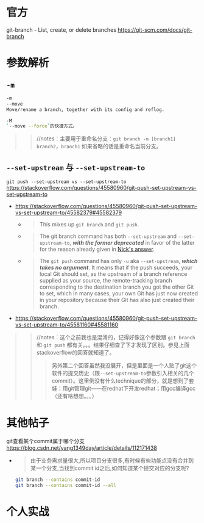 
# 官方

git-branch - List, create, or delete branches https://git-scm.com/docs/git-branch

# 参数解析

## `-m`
```sh
-m
--move
Move/rename a branch, together with its config and reflog.

-M
`--move --force`的快捷方式。
```
>> //notes：主要用于重命名分支：`git branch -m [branch1] branch2`，`branch1` 如果省略的话是重命名当前分支。

## `--set-upstream` 与 `--set-upstream-to`

`git push --set-upstream vs --set-upstream-to` https://stackoverflow.com/questions/45580960/git-push-set-upstream-vs-set-upstream-to
- https://stackoverflow.com/questions/45580960/git-push-set-upstream-vs-set-upstream-to/45582379#45582379
  * > This mixes up `git branch` and `git push`.
  * > The git branch command has both `--set-upstream` and `--set-upstream-to`, ***with the former deprecated*** in favor of the latter for the reason already given in [Nick's answer](https://stackoverflow.com/questions/45580960/git-push-set-upstream-vs-set-upstream-to/45581160#45581160).
  * > The `git push` command has only `-u` aka `--set-upstream`, ***which takes no argument***. It means that if the push succeeds, your local Git should set, as the upstream of a branch reference supplied as your source, the remote-tracking branch corresponding to the destination branch you got the other Git to set, which in many cases, your own Git has just now created in your repository because their Git has also just created their branch.
- https://stackoverflow.com/questions/45580960/git-push-set-upstream-vs-set-upstream-to/45581160#45581160

>> //notes：这个之前我也是混淆的，记得好像这个参数跟 `git branch` 和 `git push` 都有关。。。结果仔细查了下才发现了区别。参见上面stackoverflow的回答就知道了。
>>> 另外第二个回答虽然我没展开，但是里面是一个人贴了git这个软件的提交历史（跟`--set-upstream-to`参数引入相关的几个commit）。这里倒没有什么technique的部分，就是想到了套娃：用git管理git——在redhat下开发redhat；用gcc编译gcc（还有啥想想。。。）

# 其他帖子

git查看某个commit属于哪个分支 https://blog.csdn.net/yang1349day/article/details/112171438
- > 由于业务需求量很大,所以项目分支很多,有时候有些功能点没有合并到某一个分支,当找到commit id之后,如何知道某个提交对应的分支呢?
  ```sh
  git branch --contains commit-id
  git branch --contains commit-id --all
  ```

# 个人实战
